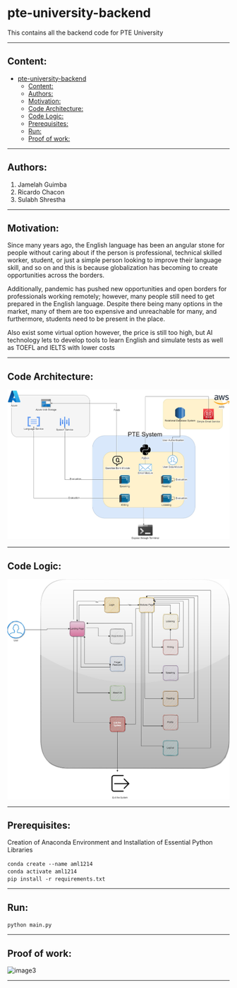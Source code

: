 # pte-university-backend
This contains all the backend code for PTE University <br />

<hr />

## Content:
- [pte-university-backend](#pte-university-backend)
  - [Content:](#content)
  - [Authors:](#authors)
  - [Motivation:](#motivation)
  - [Code Architecture:](#code-architecture)
  - [Code Logic:](#code-logic)
  - [Prerequisites:](#prerequisites)
  - [Run:](#run)
  - [Proof of work:](#proof-of-work)

<hr />

## Authors:
1. Jamelah Guimba <br />
2. Ricardo Chacon <br />
3. Sulabh Shrestha <br />

<hr />

## Motivation:
Since many years ago, the English language has been an angular stone for people without caring about if the person is professional, technical skilled worker, student, or just a simple person looking to improve their language skill, and so on and this is because globalization has becoming to create opportunities across the borders. 

Additionally, pandemic has pushed new opportunities and open borders for professionals working remotely; however, many people still need to get prepared in the English language. Despite there being many options in the market, many of them are too expensive and unreachable for many, and furthermore, students need to be present in the place. 

Also exist some virtual option however, the price is still too high, but AI technology lets to develop tools to learn English and simulate tests as well as TOEFL and IELTS with lower costs 

 

<hr />

## Code Architecture:
![image1](CodeArchitecture.jpg)
<hr />

## Code Logic:
![image2](CodeLogic.jpg)
<hr />

## Prerequisites:

<p>Creation of Anaconda Environment and Installation of Essential Python Libraries</p>

```conda create --name aml1214```<br/>
```conda activate aml1214```<br />
```pip install -r requirements.txt```

<hr />

## Run:

```python main.py```

<hr />


## Proof of work:
![image3](run1.png)
<hr />
